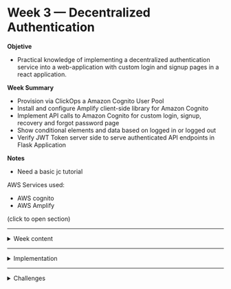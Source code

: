 # Week 3 — Decentralized Authentication


__Objetive__ 
* Practical knowledge of implementing a decentralized authentication service into a web-application with custom login and signup pages in a react application.

        
__Week Summary__
* Provision via ClickOps a Amazon Cognito User Pool
* Install and configure Amplify client-side library for Amazon Cognito
* Implement API calls to Amazon Cognito for custom login, signup, recovery and forgot password page
* Show conditional elements and data based on logged in or logged out
* Verify JWT Token server side to serve authenticated API endpoints in Flask Application

__Notes__ 
* Need a basic jc tutorial
        
AWS Services used:
* AWS cognito
* AWS Amplify


(click to open section)

--------------------------------------------------------------------------------------------------------------------------------

<details><summary>Week content</summary><p>
         
# What is AWS Cognito?

> With Amazon Cognito, you can add user sign-up and sign-in features and control access to your web and mobile applications. Amazon Cognito provides an identity store that scales to millions of users, supports social and enterprise identity federation, and offers advanced security features to protect your consumers and business.
[AWS Cognito](https://aws.amazon.com/cognito/)

What is AWS Amplify and why to use it?<br>

> AWS Amplify is an end-to-end solution that enables mobile and front-end web developers to build and deploy secure, scalable full stack applications, powered by AWS.
> Amplify uses Amazon Cognito as the main authentication provider. We use AWS Amplify library to use AWS Cognito. Frontend-javascript library. 

[AWS amplify](https://aws.amazon.com/amplify/?trk=d3adb855-b91b-4e74-8308-5e9f08e34ed2&sc_channel=ps&s_kwcid=AL!4422!3!647302000960!e!!g!!amplify%20aws&ef_id=EAIaIQobChMIiLeZuMLR_QIV0dDVCh0m3QCMEAAYASAAEgLMYvD_BwE:G:s&s_kwcid=AL!4422!3!647302000960!e!!g!!amplify%20aws)

[AWS Amplify Documentation](https://docs.amplify.aws/)

What is a JSON Web Tokens?

> JSON Web Token (JWT) is an open standard that defines a compact and self-contained way for securely transmitting information between parties as a JSON object. This information can be verified and trusted because it is digitally signed. JWTs can be signed using a secret (with the HMAC algorithm) or a public/private key pair using RSA or ECDSA.\

[Introduction to JSON Web Tokens](https://jwt.io/introduction)

What is a sidecar container?

> Sidecar containers are containers that are needed to run alongside the main container. The two containers share resources like pod storage and network interfaces. The sidecar containers can also share storage volumes with the main containers, allowing the main containers to access the data in the sidecars.
[ What is a sidecar container?](https://www.containiq.com/post/kubernetes-sidecar-container#:~:text=Sidecar%20containers%20are%20containers%20that,the%20data%20in%20the%20sidecars.)

Which additional AWS service should be enabled and monitored alongside Cognito to help detect malicious Cognito user behavior?

> AWS CloudTrail: This service provides a record of AWS API calls made by a user or a resource in your account. By enabling CloudTrail, you can track who is accessing your Cognito user pools and identify any unauthorized access attempts or suspicious behavior.

When it comes to single-sign-on, what does the acronym SAML stand for?

> SAML stands for Security Assertion Markup Language. It is an XML-based standard used for exchanging authentication and authorization data between parties, in particular, between an identity provider (IdP) and a service provider (SP). SAML enables single sign-on (SSO) and provides a way to authenticate users across multiple applications or domains without requiring them to enter their credentials separately for each one.

Your Cognito deployment should only be in the AWS region which you are legally allowed to hold user data in

</p></details>

--------------------------------------------------------------------------------------------------------------------------------

<details><summary>Implementation</summary>
        
        1. Provision Amazon Cognito User Pool using AWS UI (Console) -> easier
           * Just follow instructions. Really clear. Options of recover password and register. 
           * We have to change the status of the user with the AWS console.
        
        2. Install and Configure Amplify Client-Side Library for Amazon Congito.
        
        3. Show Some Components if You Are Logged in Only
           * Implemented some components in these pages HomeFeedPage.js, DesktopNavigation.js, ProfileInfo.js, DesktopSidebar.js.
           * We reuse the code of the next [library](https://github.com/cgauge/Flask-AWSCognito/blob/master/flask_awscognito/services/token_service.py)
        
        4. Implement API Calls to Amazon Coginto for Custom Login, Signup, Recovery and Forgot Password Page   
        
        5. Authenticating Server Side     

        6. Frontend. Stablish general variables for the frontend and changed some color to have more constrast
</details>

--------------------------------------------------------------------------------------------------------------------------------

<details><summary>Challenges</summary>
        
- [x] Made sure Resend Activation Code works in the Confirmation Page after sign up. 
</details>
  
  
 
  


